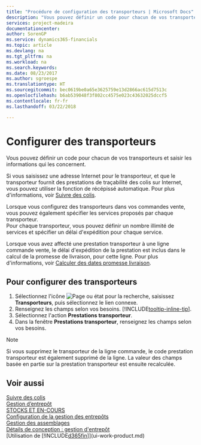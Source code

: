 ```yaml
---
title: "Procédure de configuration des transporteurs | Microsoft Docs"
description: "Vous pouvez définir un code pour chacun de vos transporteurs et saisir les informations qui les concernent."
services: project-madeira
documentationcenter: 
author: SorenGP
ms.service: dynamics365-financials
ms.topic: article
ms.devlang: na
ms.tgt_pltfrm: na
ms.workload: na
ms.search.keywords: 
ms.date: 08/23/2017
ms.author: sgroespe
ms.translationtype: HT
ms.sourcegitcommit: bec0619be0a65e3625759e13d2866ac615d7513c
ms.openlocfilehash: b6ab539048f3f802cc4575e023c43632025dccf5
ms.contentlocale: fr-fr
ms.lasthandoff: 03/22/2018

---
```

# <a name="set-up-shipping-agents"></a>Configurer des transporteurs
Vous pouvez définir un code pour chacun de vos transporteurs et saisir les informations qui les concernent.  

Si vous saisissez une adresse Internet pour le transporteur, et que le transporteur fournit des prestations de traçabilité des colis sur Internet, vous pouvez utiliser la fonction de récépissé automatique. Pour plus d'informations, voir [Suivre des colis](sales-how-track-packages.md).

Lorsque vous configurez des transporteurs dans vos commandes vente, vous pouvez également spécifier les services proposés par chaque transporteur.  
Pour chaque transporteur, vous pouvez définir un nombre illimité de services et spécifier un délai d'expédition pour chaque service.  

Lorsque vous avez affecté une prestation transporteur à une ligne commande vente, le délai d'expédition de la prestation est inclus dans le calcul de la promesse de livraison, pour cette ligne. Pour plus d'informations, voir [Calculer des dates promesse livraison](sales-how-to-calculate-order-promising-dates.md).

## <a name="to-set-up-a-shipping-agent"></a>Pour configurer des transporteurs  
1.  Sélectionnez l'icône ![Page ou état pour la recherche](media/ui-search/search_small.png "Page ou état pour la recherche"), saisissez **Transporteurs**, puis sélectionnez le lien connexe.  
2.  Renseignez les champs selon vos besoins. [!INCLUDE[tooltip-inline-tip](includes/tooltip-inline-tip_md.md)].  
3.  Sélectionnez l'action **Prestations transporteur**.
4. Dans la fenêtre **Prestations transporteur**, renseignez les champs selon vos besoins.

> [!NOTE]  
>  Si vous supprimez le transporteur de la ligne commande, le code prestation transporteur est également supprimé de la ligne. La valeur des champs basée en partie sur la prestation transporteur est ensuite recalculée.  

## <a name="see-also"></a>Voir aussi
[Suivre des colis](sales-how-track-packages.md)    
[Gestion d’entrepôt](warehouse-manage-warehouse.md)  
[STOCKS ET EN-COURS](inventory-manage-inventory.md)  
[Configuration de la gestion des entrepôts](warehouse-setup-warehouse.md)     
[Gestion des assemblages](assembly-assemble-items.md)    
[Détails de conception : gestion d'entrepôt](design-details-warehouse-management.md)  
[Utilisation de [!INCLUDE[d365fin](includes/d365fin_md.md)]](ui-work-product.md)  

